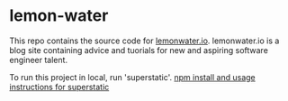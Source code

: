 # lemon-water
This repo contains the source code for [lemonwater.io](http://lemonwater.io). lemonwater.io is a blog site containing advice and tuorials for new and aspiring software engineer talent. 

To run this project in local, run 'superstatic'. [npm install and usage instructions for superstatic](https://www.npmjs.com/package/superstatic)
